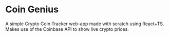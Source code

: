 # Coin Genius
A simple Crypto Coin Tracker web-app made with scratch using React+TS. Makes use of the Coinbase API to show live crypto prices.
